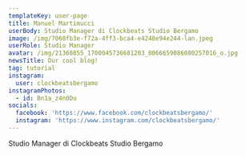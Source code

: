 ```yaml
---
templateKey: user-page
title: Manuel Martimucci
userBody: Studio Manager di Clockbeats Studio Bergamo
image: /img/7060fb3e-f72a-4ff3-bca4-e4248e94e244-lan.jpeg
userRole: Studio Manager
avatar: /img/21368855_1700045736681203_8066659086080257016_o.jpg
newsTitle: Our cool blog!
tag: tutorial
instagram:
  user: clockbeatsbergamo
instagramPhotos:
  - id: Bn1a_z4n0Du
socials:
  facebook: 'https://www.facebook.com/clockbeatsbergamo/'
  instagram: 'https://www.instagram.com/clockbeatsbergamo/'
---
```

Studio Manager di Clockbeats Studio Bergamo
